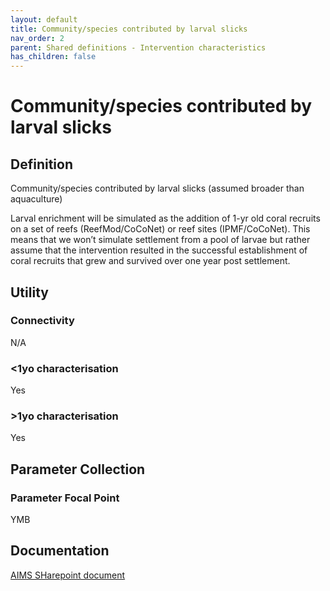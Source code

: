 ```yaml
---
layout: default
title: Community/species contributed by larval slicks
nav_order: 2
parent: Shared definitions - Intervention characteristics
has_children: false
---
```


# Community/species contributed by larval slicks
<!-- 
{: .no_toc .text-delta }
* TOC
{:toc} -->

## Definition

Community/species contributed by larval slicks (assumed broader than aquaculture)

Larval enrichment will be simulated as the addition of 1-yr old coral recruits on a set of reefs (ReefMod/CoCoNet) or reef sites (IPMF/CoCoNet). This means that we won’t simulate settlement from a pool of larvae but rather assume that the intervention resulted in the successful establishment of coral recruits that grew and survived over one year post settlement.

## Utility 
### Connectivity

N/A

### <1yo characterisation

Yes 

### >1yo characterisation

Yes 

## Parameter Collection
### Parameter Focal Point

YMB

## Documentation

[AIMS SHarepoint document](https://aimsgovau.sharepoint.com/:w:/r/sites/RRAPMDS/_layouts/15/Doc.aspx?sourcedoc=%7B2FE395F0-8589-4E88-832F-F064FE4B6B32%7D&file=Parameter_larval_slicks_NEW2.docx)